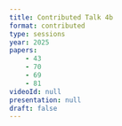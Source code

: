 ```yaml
---
title: Contributed Talk 4b
format: contributed
type: sessions
year: 2025
papers:
    - 43
    - 70
    - 69
    - 81
videoId: null
presentation: null
draft: false
---
```

